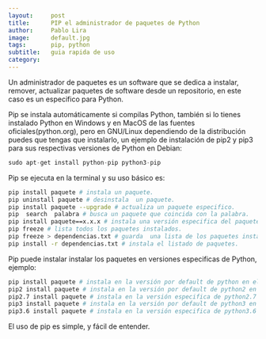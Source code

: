 ```yaml
---
layout:     post
title:      PIP el administrador de paquetes de Python
author:     Pablo Lira
image:      default.jpg
tags: 		pip, python
subtitle:  	guia rapida de uso
category:   
---
```

<!-- Start Writing Below in Markdown -->



<p class="text-justify">Un administrador de paquetes es un software que se dedica a  instalar, remover, actualizar paquetes de software desde un repositorio,  en este caso  es un especifico para Python.

Pip se instala automáticamente  si compilas Python, también  si lo tienes instalado Python en Windows y en MacOS de las fuentes oficiales(python.org), pero en GNU/Linux dependiendo de la distribución puedes que tengas que instalarlo, un ejemplo  de instalación de pip2 y pip3 para sus respectivas versiones de Python en Debian:</p>

```python
sudo apt-get install python-pip python3-pip
```
Pip se ejecuta en la terminal y su uso básico es:
```bash
pip install paquete # instala un paquete.
pip uninstall paquete # desinstala  un paquete.
pip install paquete --upgrade # actualiza un paquete especifico.
pip  search  palabra # busca un paquete que coincida con la palabra.
pip install paquete==x.x.x # instala una versión especifica del paquete.
pip freeze # lista todos los paquetes instalados.
pip freeze > dependencias.txt # guarda  una lista de los paquetes instalados.
pip install -r dependencias.txt # instala el listado de paquetes.
```
Pip puede instalar  instalar los paquetes en versiones especificas de Python, ejemplo:

```bash
pip install paquete # instala en la versión por default de python en el sistema.
pip2 install paquete # instala en la versión por default de python2 en el sistema.
pip2.7 install paquete # instala en la versión especifica de python2.7 en el sistema.
pip3 install paquete # instala en la versión por default de python3 en el sistema.
pip3.6 install paquete # instala en la versión especifica de python3.6 en el sistema.
```
El uso de pip  es simple, y fácil de entender.


